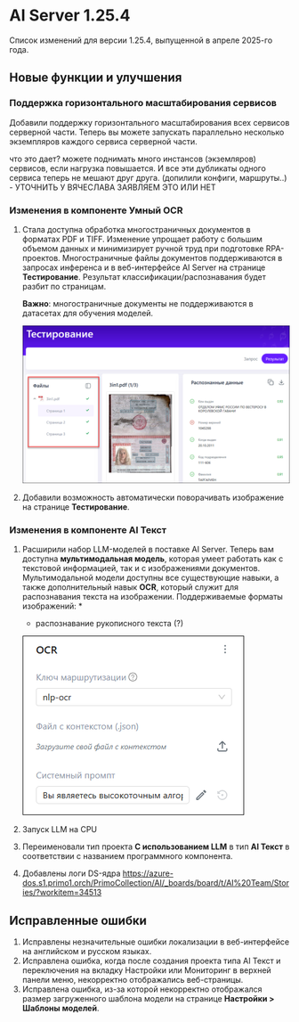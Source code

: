 # AI Server 1.25.4

Список изменений для версии 1.25.4, выпущенной в апреле 2025-го года.


## Новые функции и улучшения

### Поддержка горизонтального масштабирования сервисов

Добавили поддержку горизонтального масштабирования всех сервисов серверной части. Теперь вы можете запускать параллельно несколько экземпляров каждого сервиса серверной части.

что это дает? можете поднимать много инстансов (экземляров) сервисов, если нагрузка повышается. И все эти дубликаты одного сервиса теперь не мешают друг друга.
(допилили конфиги, маршруты..) - УТОЧНИТЬ У ВЯЧЕСЛАВА ЗАЯВЛЯЕМ ЭТО ИЛИ НЕТ


### Изменения в компоненте Умный OCR

1. Стала доступна обработка многостраничных документов в форматах PDF и TIFF. Изменение упрощает работу с большим объемом данных и минимизирует ручной труд при подготовке RPA-проектов. Многостраничные файлы документов поддерживаются в запросах инференса и в веб-интерфейсе AI Server на странице **Тестирование**. Результат классификации/распознавания будет разбит по страницам.
  
   **Важно**: многостраничные документы не поддерживаются в датасетах для обучения моделей.

     ![](<../../release-notes/resources/ai-server/1-25-4/testingresults-manypagespdf.png>)
     
1. Добавили возможность автоматически поворачивать изображение на странице **Тестирование**.


### Изменения в компоненте AI Текст

1. Расширили набор LLM-моделей в поставке AI Server. Теперь вам доступна **мультимодальная модель**, которая умеет работать как с текстовой информацией, так и с изображениями документов. Мультимодальной модели доступны все существующие навыки, а также дополнительный навык **OCR**, который служит для распознавания текста на изображении. Поддерживаемые форматы изображений:
   * 
   * распознавание рукописного текста (?)

   ![](<../../release-notes/resources/ai-server/1-25-4/ocr-skill.png>)

1. Запуск LLM на CPU
1. Переименовали тип проекта **С использованием LLM** в тип **AI Текст** в соответствии с названием программного компонента.
1. Добавлены логи DS-ядра https://azure-dos.s1.primo1.orch/PrimoCollection/AI/_boards/board/t/AI%20Team/Stories/?workitem=34513


## Исправленные ошибки 

1. Исправлены незначительные ошибки локализации в веб-интерфейсе на английском и русском языках. 
1. Исправлена ошибка, когда после создания проекта типа AI Текст и переключения на вкладку Настройки или Мониторинг в верхней панели меню, некорректно отображались веб-страницы.
1. Исправлена ошибка, из-за которой некорректно отображался размер загруженного шаблона модели на странице **Настройки > Шаблоны моделей**.

